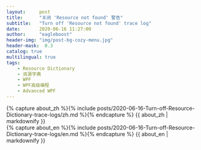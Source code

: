```yaml
---
layout:     post
title:      "关闭 'Resource not found' 警告"
subtitle:   "Turn off 'Resource not found' trace log"
date:       2020-06-16 11:27:00
author:     "eagleboost"
header-img: "img/post-bg-cozy-menu.jpg"
header-mask:  0.3
catalog: true
multilingual: true
tags:
    - Resource Dictionary
    - 资源字典
    - WPF
    - WPF高级编程
    - Advanced WPF
---
```


<!-- Chinese Version -->
<div class="zh post-container">
    {% capture about_zh %}{% include posts/2020-06-16-Turn-off-Resource-Dictionary-trace-logs/zh.md %}{% endcapture %}
    {{ about_zh | markdownify }}
</div>

<!-- English Version -->
<div class="en post-container">
    {% capture about_en %}{% include posts/2020-06-16-Turn-off-Resource-Dictionary-trace-logs/en.md %}{% endcapture %}
    {{ about_en | markdownify }}
</div>